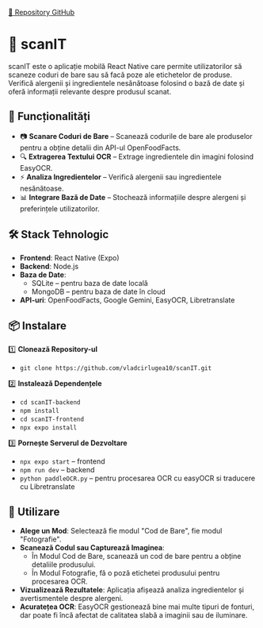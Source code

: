 [🔗 Repository GitHub](https://github.com/vladcirlugea10/scanIT)

# 📱 scanIT
scanIT este o aplicație mobilă React Native care permite utilizatorilor să scaneze coduri de bare sau să facă poze ale etichetelor de produse. Verifică alergenii și ingredientele nesănătoase folosind o bază de date și oferă informații relevante despre produsul scanat.

## 🚀 Funcționalități
- 📷 **Scanare Coduri de Bare** – Scanează codurile de bare ale produselor pentru a obține detalii din API-ul OpenFoodFacts.
- 🔍 **Extragerea Textului OCR** – Extrage ingredientele din imagini folosind EasyOCR.
- ⚡ **Analiza Ingredientelor** – Verifică alergenii sau ingredientele nesănătoase.
- 📊 **Integrare Bază de Date** – Stochează informațiile despre alergeni și preferințele utilizatorilor.

## 🛠️ Stack Tehnologic
- **Frontend**: React Native (Expo)
- **Backend**: Node.js
- **Baza de Date**: 
  - SQLite – pentru baza de date locală
  - MongoDB – pentru baza de date în cloud
- **API-uri**: OpenFoodFacts, Google Gemini, EasyOCR, Libretranslate

## 📦 Instalare
1️⃣ **Clonează Repository-ul**
  - `git clone https://github.com/vladcirlugea10/scanIT.git`

2️⃣ **Instalează Dependențele**
  - `cd scanIT-backend`
  - `npm install`
  - `cd scanIT-frontend`
  - `npx expo install`

3️⃣ **Pornește Serverul de Dezvoltare**
  - `npx expo start` – frontend
  - `npm run dev` – backend
  - `python paddleOCR.py` – pentru procesarea OCR cu easyOCR si traducere cu Libretranslate

## 📸 Utilizare
- **Alege un Mod**: Selectează fie modul "Cod de Bare", fie modul "Fotografie".
- **Scanează Codul sau Capturează Imaginea**:
  - În Modul Cod de Bare, scanează un cod de bare pentru a obține detaliile produsului.
  - În Modul Fotografie, fă o poză etichetei produsului pentru procesarea OCR.
- **Vizualizează Rezultatele**: Aplicația afișează analiza ingredientelor și avertismentele despre alergeni.
- **Acuratețea OCR**: EasyOCR gestionează bine mai multe tipuri de fonturi, dar poate fi încă afectat de calitatea slabă a imaginii sau de iluminare.